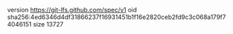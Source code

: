 version https://git-lfs.github.com/spec/v1
oid sha256:4ed6346d4df31866237f16931451b1f16e2820ceb2fd9c3c068a179f74046151
size 13727

